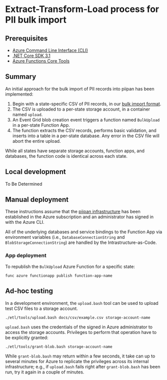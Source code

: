 # Extract-Transform-Load process for PII bulk import

## Prerequisites
- [Azure Command Line Interface (CLI)](https://docs.microsoft.com/en-us/cli/azure/install-azure-cli)
- [.NET Core SDK 3.1](https://dotnet.microsoft.com/download)
- [Azure Functions Core Tools](https://docs.microsoft.com/en-us/azure/azure-functions/functions-run-local)

## Summary

An initial approach for the bulk import of PII records into piipan has been implemented:
1. Begin with a state-specific CSV of PII records, in our [bulk import format](bulk-import.md).
1. The CSV is uploaded to a per-state storage account, in a container named `upload`.
1. An Event Grid blob creation event triggers a function named `BulkUpload` in a per-state Function App.
1. The function extracts the CSV records, performs basic validation, and inserts into a table in a per-state database. Any error in the CSV file will abort the entire upload.

While all states have separate storage accounts, function apps, and databases, the function code is identical across each state.

## Local development

To Be Determined

## Manual deployment

These instructions assume that the [piipan infrastructure](../../docs/iac.md) has been established in the Azure subscription and an administrator has signed in with the Azure CLI. 

All of the underlying databases and service bindings to the Function App via environment variables (i.e., `DatabaseConnectionString` and `BlobStorageConnectionString`) are handled by the Intrastructure-as-Code.

### App deployment

To republish the `BulkUpload` Azure Function for a specific state:
```
func azure functionapp publish function-app-name
```

## Ad-hoc testing

In a development environment, the `upload.bash` tool can be used to upload test CSV files to a storage account.
```
./etl/tools/upload.bash docs/csv/example.csv storage-account-name
```

`upload.bash` uses the credentials of the signed in Azure administrator to access the storage accounts. Privileges to perform that operation have to be explicitly granted:
```
./etl/tools/grant-blob.bash storage-account-name
``` 

While `grant-blob.bash` may return within a few seconds, it take can up to several minutes for Azure to replicate the privileges across its internal infrastructure; e.g., if `upload.bash` fails right after `grant-blob.bash` has been run, try it again in a couple of minutes.